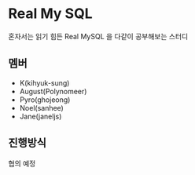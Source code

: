 # Real My SQL

혼자서는 읽기 힘든 Real MySQL 을 다같이 공부해보는 스터디

## 멤버

- K(kihyuk-sung)
- August(Polynomeer)
- Pyro(ghojeong)
- Noel(sanhee)
- Jane(janeljs)

## 진행방식

협의 예정
